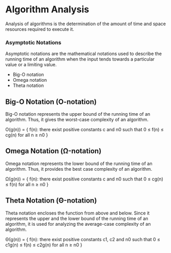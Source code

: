 # Algorithm Analysis

Analysis of algorithms is the determination of the amount of time and space resources required to execute it.

### Asymptotic Notations

Asymptotic notations are the mathematical notations used to describe the running time of an algorithm when the input tends towards a particular value or a limiting value.

- Big-O notation
- Omega notation
- Theta notation

## Big-O Notation (O-notation)

Big-O notation represents the upper bound of the running time of an algorithm. Thus, it gives the worst-case complexity of an algorithm.

O(g(n)) = { f(n): there exist positive constants c and n0 such that 0 ≤ f(n) ≤ cg(n) for all n ≥ n0 }

## Omega Notation (Ω-notation)

Omega notation represents the lower bound of the running time of an algorithm. Thus, it provides the best case complexity of an algorithm.

Ω(g(n)) = { f(n): there exist positive constants c and n0 such that 0 ≤ cg(n) ≤ f(n) for all n ≥ n0 }

## Theta Notation (Θ-notation)

Theta notation encloses the function from above and below. Since it represents the upper and the lower bound of the running time of an algorithm, it is used for analyzing the average-case complexity of an algorithm.

Θ(g(n)) = { f(n): there exist positive constants c1, c2 and n0 such that 0 ≤ c1g(n) ≤ f(n) ≤ c2g(n) for all n ≥ n0 }